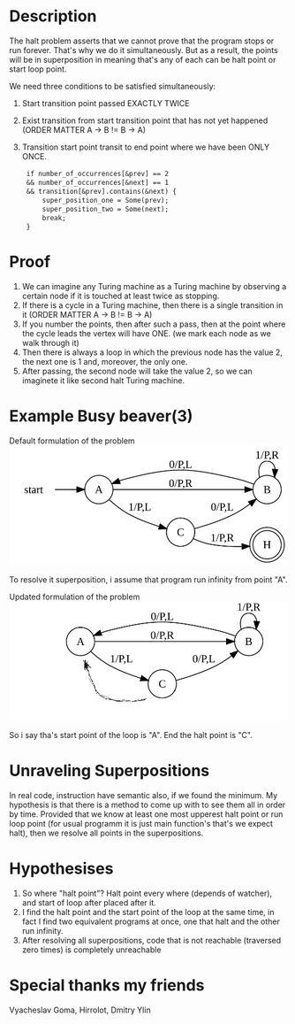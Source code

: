 # Description 
The halt problem asserts that we cannot prove that the program stops or run forever. That's why we do it simultaneously. But as a result, the points will be in superposition in meaning that's any of each can be halt point or start loop point.

We need three conditions to be satisfied simultaneously:
1. Start transition point passed EXACTLY TWICE
2. Exist transition from start transition point that has not yet happened (ORDER MATTER A -> B != B -> A)
3. Transition start point transit to end point where we have been ONLY ONCE.

        if number_of_occurrences[&prev] == 2 
        && number_of_occurrences[&next] == 1
        && transition[&prev].contains(&next) {
            super_position_one = Some(prev);
            super_position_two = Some(next);
            break;
        }

# Proof
1. We can imagine any Turing machine as a Turing machine by observing a certain node if it is touched at least twice as stopping.
2. If there is a cycle in a Turing machine, then there is a single transition in it (ORDER MATTER A -> B != B -> A)
3. If you number the points, then after such a pass, then at the point where the cycle leads the vertex will have ONE. (we mark each node as we walk through it)
4. Then there is always a loop in which the previous node has the value 2, the next one is 1 and, moreover, the only one.
5. After passing, the second node will take the value 2, so we can imaginete it like second halt Turing machine.

# Example Busy beaver(3)

Default formulation of the problem 
![](./BB3.png "Default implementation 3-state busy beaver")

To resolve it superposition, i assume that program run infinity from point "A". 

Updated formulation of the problem
![](./BB3U.png "Updated implementation 3-state busy beaver")

So i say tha's start point of the loop is "A". 
End the halt point is "C".

# Unraveling Superpositions
In real code, instruction have semantic also, if we found the minimum. My hypothesis is that there is a method to come up with to see them all in order by time. Provided that we know at least one most upperest halt point or run loop point (for usual programm it is just main function's that's we expect halt), then we resolve all points in the superpositions.

# Hypothesises
1. So where "halt point"? Halt point every where (depends of watcher), and start of loop after placed after it.
2. I find the halt point and the start point of the loop at the same time, in fact I find two equivalent programs at once, one that halt and the other run infinity.
3. After resolving all superpositions, code that is not reachable (traversed zero times) is completely unreachable

# Special thanks my friends
Vyacheslav Goma, Hirrolot, Dmitry Ylin
